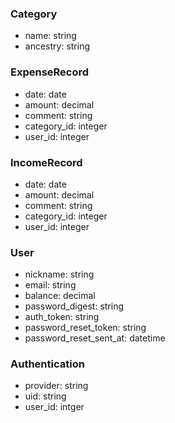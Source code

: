 ### Category
*  name: string
*  ancestry: string

### ExpenseRecord
*  date: date
*  amount: decimal
*  comment: string
*  category_id: integer
*  user_id: integer

### IncomeRecord
*  date: date
*  amount: decimal
*  comment: string
*  category_id: integer
*  user_id: integer

### User
*  nickname: string
*  email: string
*  balance: decimal
*  password_digest: string
*  auth_token: string
*  password_reset_token: string
*  password_reset_sent_at: datetime

### Authentication
*  provider: string
*  uid: string
*  user_id: intger

